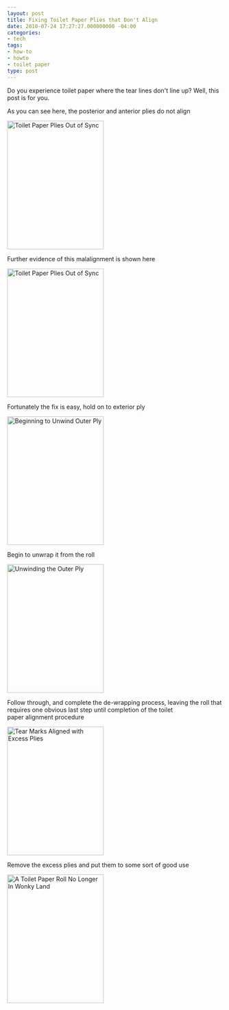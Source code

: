 ```yaml
---
layout: post
title: Fixing Toilet Paper Plies that Don't Align
date: 2010-07-24 17:27:27.000000000 -04:00
categories:
- tech
tags:
- how-to
- howto
- toilet paper
type: post
---
```

Do you experience toilet paper where the tear lines don't line up? Well, this post is for you.

As you can see here, the posterior and anterior plies do not align

<a href="https://dl.dropboxusercontent.com/s/7lljex97ug65ji3/IMAG0349.jpg?"><img class="alignnone size-medium wp-image-300" title="Toilet Paper Plies Out of Sync" src="https://dl.dropboxusercontent.com/s/rtg55g2ogn9gtpq/IMAG0349-225x300.jpg?" alt="Toilet Paper Plies Out of Sync" width="225" height="300" /></a>

Further evidence of this malalignment is shown here

<a href="https://dl.dropboxusercontent.com/s/q35jdshncmtepw8/IMAG0350.jpg?"><img class="alignnone size-medium wp-image-301" title="Toilet Paper Plies Out of Sync" src="https://dl.dropboxusercontent.com/s/syocvpwelhpffil/IMAG0350-225x300.jpg?g" alt="Toilet Paper Plies Out of Sync" width="225" height="300" /></a>

Fortunately the fix is easy, hold on to exterior ply

<a href="https://dl.dropboxusercontent.com/s/1wop41r98eaceyr/IMAG0351.jpg?"><img class="size-medium wp-image-302 alignnone" title="Beginning to Unwind Outer Ply" src="https://dl.dropboxusercontent.com/s/hzm61llsgv10g9u/IMAG0351-225x300.jpg?" alt="Beginning to Unwind Outer Ply" width="225" height="300" /></a>

Begin to unwrap it from the roll

<a href="https://dl.dropboxusercontent.com/s/p4dbfv1se07f9uw/IMAG0352.jpg?"><img class="alignnone size-medium wp-image-303" title="Unwinding the Outer Ply" src="https://dl.dropboxusercontent.com/s/f6u0xf67ru5essw/IMAG0352-225x300.jpg?" alt="Unwinding the Outer Ply" width="225" height="300" /></a>

Follow through, and complete the de-wrapping process, leaving the roll that requires one obvious last step until completion of the toilet paper alignment procedure

<a href="https://dl.dropboxusercontent.com/s/70cb26xet7rklwt/IMAG0353.jpg?"><img class="alignnone size-medium wp-image-304" title="Tear Marks Aligned with Excess Plies" src="https://dl.dropboxusercontent.com/s/9vxslzja3z0j9pm/IMAG0353-225x300.jpg?" alt="Tear Marks Aligned with Excess Plies" width="225" height="300" /></a>

Remove the excess plies and put them to some sort of good use

<a href="https://dl.dropboxusercontent.com/s/390tvf9preeqymx/IMAG0354.jpg?"><img class="alignnone size-medium wp-image-305" title="A Toilet Paper Roll No Longer In Wonky Land" src="https://dl.dropboxusercontent.com/s/1su71vx7zmihv2p/IMAG0354-225x300.jpg?" alt="A Toilet Paper Roll No Longer In Wonky Land" width="225" height="300" /></a>
